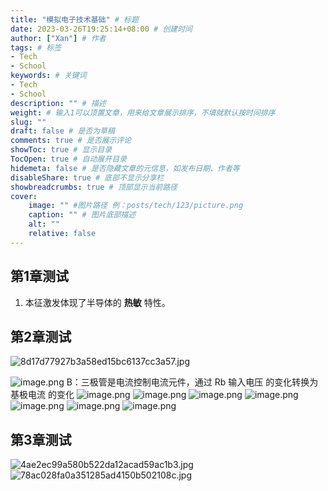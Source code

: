 ```yaml
---
title: "模拟电子技术基础" # 标题
date: 2023-03-26T19:25:14+08:00 # 创建时间
author: ["Xan"] # 作者
tags: # 标签
- Tech 
- School
keywords: # 关键词
- Tech 
- School
description: "" # 描述
weight: # 输入1可以顶置文章，用来给文章展示排序，不填就默认按时间排序
slug: ""
draft: false # 是否为草稿
comments: true # 是否展示评论
showToc: true # 显示目录
TocOpen: true # 自动展开目录
hidemeta: false # 是否隐藏文章的元信息，如发布日期、作者等
disableShare: true # 底部不显示分享栏
showbreadcrumbs: true # 顶部显示当前路径
cover:
    image: "" #图片路径 例：posts/tech/123/picture.png
    caption: "" # 图片底部描述
    alt: ""
    relative: false
---
```


## 第1章测试
1. 本征激发体现了半导体的 **热敏** 特性。
## 第2章测试
![8d17d77927b3a58ed15bc6137cc3a57.jpg](https://bu.dusays.com/2023/04/17/643ccc391f9a5.jpg)

![image.png](https://bu.dusays.com/2023/04/09/6432b9b15f0c0.png)
B：三极管是电流控制电流元件，通过 Rb  输入电压 的变化转换为 基极电流 的变化
![image.png](https://bu.dusays.com/2023/04/09/6432b9e8ce764.png)
![image.png](https://bu.dusays.com/2023/04/09/6432ba1036633.png)
![image.png](https://bu.dusays.com/2023/04/09/6432ba1abc21e.png)
![image.png](https://bu.dusays.com/2023/04/09/6432ba3a8d082.png)
![image.png](https://bu.dusays.com/2023/04/09/6432ba508d6a6.png)
![image.png](https://bu.dusays.com/2023/04/09/6432ba6c57795.png)
![image.png](https://bu.dusays.com/2023/04/09/6432ba8cdf789.png)
## 第3章测试
![4ae2ec99a580b522da12acad59ac1b3.jpg](https://bu.dusays.com/2023/04/17/643ccc3fe785f.jpg)
![78ac028fa0a351285ad4150b502108c.jpg](https://bu.dusays.com/2023/04/17/643ccd148c5de.jpg)
